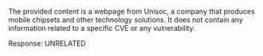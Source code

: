 The provided content is a webpage from Unisoc, a company that produces mobile chipsets and other technology solutions. It does not contain any information related to a specific CVE or any vulnerability.

Response: UNRELATED